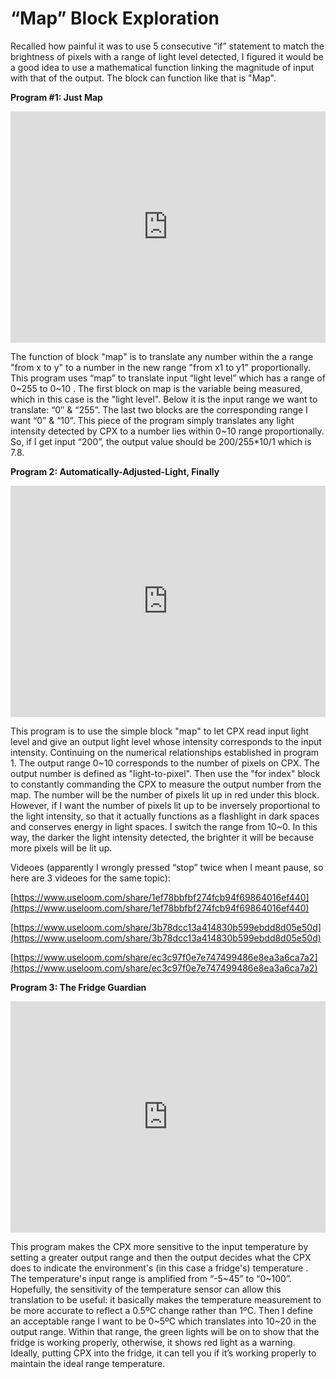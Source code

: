 # “Map” Block Exploration

Recalled how painful it was to use 5 consecutive “if” statement to match the brightness of pixels with a range of light level detected, I figured it would be a good idea to use a mathematical function linking the magnitude of input with that of the output. The block can function like that is "Map".

**Program #1: Just Map**

<div style="position:relative;height:calc(300px + 5em);width:100%;overflow:hidden;"><iframe style="position:absolute;top:0;left:0;width:100%;height:100%;" src="https://makecode.adafruit.com/---codeembed#pub:_KY5EAfhKcWEv" allowfullscreen="allowfullscreen" frameborder="0" sandbox="allow-scripts allow-same-origin"></iframe></div>


The function of block "map" is to translate any number within the a range "from x to y" to a number in the new range "from x1 to y1" proportionally. This program uses “map” to translate input “light level” which has a range of 0~255 to  0~10 . The first block on map is the variable being measured, which in this case is the "light level". Below it is the input range we want to translate: “0″ & “255”. The last two blocks are the corresponding range I want “0” & “10”. This piece of the program simply translates any light intensity detected by CPX to a number lies within 0~10 range proportionally. So, if I get input “200”, the output value should be 200/255*10/1 which is 7.8.

**Program 2: Automatically-Adjusted-Light, Finally**

<div style="position:relative;height:calc(300px + 5em);width:100%;overflow:hidden;"><iframe style="position:absolute;top:0;left:0;width:100%;height:100%;" src="https://makecode.adafruit.com/---codeembed#pub:_8m7Xw5PDPT8s" allowfullscreen="allowfullscreen" frameborder="0" sandbox="allow-scripts allow-same-origin"></iframe></div>


This program is to use the simple block "map" to let CPX read input light level and give an output light level whose intensity corresponds to the input intensity. Continuing on the numerical relationships established in program 1. The output range 0~10 corresponds to the number of pixels on CPX. The output number is defined as "light-to-pixel". Then use the "for index" block to constantly commanding the CPX to measure the output number from the map. The number will be the number of pixels lit up in red under this block. However, if I want the number of pixels lit up to be inversely proportional to the light intensity, so that it actually functions as a flashlight in dark spaces and conserves energy in light spaces. I switch the range from 10~0. In this way, the darker the light intensity detected, the brighter it will be because more pixels will be lit up.

Videoes (apparently I wrongly pressed “stop” twice when I meant pause, so here are 3 videoes for the same topic):

[https://www.useloom.com/share/1ef78bbfbf274fcb94f69864016ef440](https://www.useloom.com/share/1ef78bbfbf274fcb94f69864016ef440)

[https://www.useloom.com/share/3b78dcc13a414830b599ebdd8d05e50d](https://www.useloom.com/share/3b78dcc13a414830b599ebdd8d05e50d)

[https://www.useloom.com/share/ec3c97f0e7e747499486e8ea3a6ca7a2](https://www.useloom.com/share/ec3c97f0e7e747499486e8ea3a6ca7a2)

**Program 3: The Fridge Guardian**

<div style="position:relative;height:calc(300px + 5em);width:100%;overflow:hidden;"><iframe style="position:absolute;top:0;left:0;width:100%;height:100%;" src="https://makecode.adafruit.com/---codeembed#pub:_0vgW1p3iu6yT" allowfullscreen="allowfullscreen" frameborder="0" sandbox="allow-scripts allow-same-origin"></iframe></div>


This program makes the CPX more sensitive to the input temperature by setting a greater output range and then the output decides what the CPX does to indicate the environment's (in this case a fridge's) temperature . The temperature's input range is amplified from “-5~45” to “0~100”. Hopefully, the sensitivity of the temperature sensor can allow this translation to be useful: it basically makes the temperature measurement to be more accurate to reflect a 0.5ºC change rather than 1ºC. Then I define an acceptable range I want to be 0~5ºC which translates into 10~20 in the output range. Within that range, the green lights will be on to show that the fridge is working properly, otherwise, it shows red light as a warning. Ideally, putting CPX into the fridge, it can tell you if it’s working properly to maintain the ideal range temperature. 
